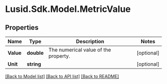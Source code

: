 # Lusid.Sdk.Model.MetricValue
## Properties

Name | Type | Description | Notes
------------ | ------------- | ------------- | -------------
**Value** | **double** | The numerical value of the property. | [optional] 
**Unit** | **string** |  | [optional] 

[[Back to Model list]](../README.md#documentation-for-models) [[Back to API list]](../README.md#documentation-for-api-endpoints) [[Back to README]](../README.md)

